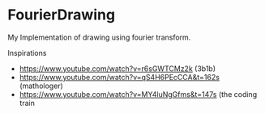 # FourierDrawing

My Implementation of drawing using fourier transform.

Inspirations
- https://www.youtube.com/watch?v=r6sGWTCMz2k (3b1b)
- https://www.youtube.com/watch?v=qS4H6PEcCCA&t=162s (mathologer)
- https://www.youtube.com/watch?v=MY4luNgGfms&t=147s (the coding train
